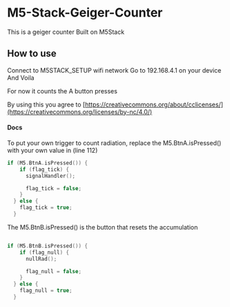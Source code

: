 # M5-Stack-Geiger-Counter

This is a geiger counter Built on M5Stack

## How to use

Connect to M5STACK_SETUP wifi network
Go to 192.168.4.1 on your device
And Voila
 
For now it counts the A button presses

By using this you agree to [https://creativecommons.org/about/cclicenses/](https://creativecommons.org/licenses/by-nc/4.0/)

#### Docs
To put your own trigger to count radiation, replace the M5.BtnA.isPressed() with your own value in (line 112)
```c
if (M5.BtnA.isPressed()) {
    if (flag_tick) {
      signalHandler();

      flag_tick = false;
    }
  } else {
    flag_tick = true;
  }
```
The M5.BtnB.isPressed() is the button that resets the accumulation
```c

if (M5.BtnB.isPressed()) {
    if (flag_null) {
      nullRad();

      flag_null = false;
    }
  } else {
    flag_null = true;
  }
  ```
